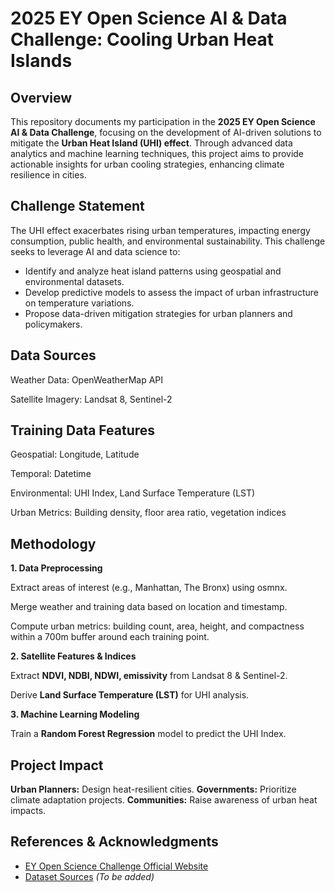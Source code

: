 # 2025 EY Open Science AI & Data Challenge: Cooling Urban Heat Islands

## **Overview**  
This repository documents my participation in the **2025 EY Open Science AI & Data Challenge**, focusing on the development of AI-driven solutions to mitigate the **Urban Heat Island (UHI) effect**. Through advanced data analytics and machine learning techniques, this project aims to provide actionable insights for urban cooling strategies, enhancing climate resilience in cities.  

## **Challenge Statement**  
The UHI effect exacerbates rising urban temperatures, impacting energy consumption, public health, and environmental sustainability. This challenge seeks to leverage AI and data science to:  
- Identify and analyze heat island patterns using geospatial and environmental datasets.  
- Develop predictive models to assess the impact of urban infrastructure on temperature variations.  
- Propose data-driven mitigation strategies for urban planners and policymakers.  

## **Data Sources**
Weather Data: OpenWeatherMap API

Satellite Imagery: Landsat 8, Sentinel-2

## **Training Data Features**
Geospatial: Longitude, Latitude

Temporal: Datetime

Environmental: UHI Index, Land Surface Temperature (LST)

Urban Metrics: Building density, floor area ratio, vegetation indices

## **Methodology**
**1. Data Preprocessing**

Extract areas of interest (e.g., Manhattan, The Bronx) using osmnx.

Merge weather and training data based on location and timestamp.

Compute urban metrics: building count, area, height, and compactness within a 700m buffer around each training point.

**2. Satellite Features & Indices**

Extract **NDVI, NDBI, NDWI, emissivity** from Landsat 8 & Sentinel-2.

Derive **Land Surface Temperature (LST)** for UHI analysis.

**3. Machine Learning Modeling**

Train a **Random Forest Regression** model to predict the UHI Index.

## **Project Impact**
**Urban Planners:** Design heat-resilient cities.
**Governments:** Prioritize climate adaptation projects.
**Communities:** Raise awareness of urban heat impacts.

## **References & Acknowledgments**  
- [EY Open Science Challenge Official Website](#)  
- [Dataset Sources](#) _(To be added)_  
